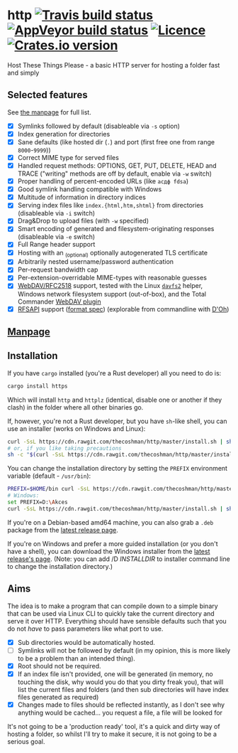 # http [![Travis build status](https://travis-ci.org/thecoshman/http.svg)](https://travis-ci.org/thecoshman/http) [![AppVeyor build status](https://ci.appveyor.com/api/projects/status/7knk9lnptn1njro5?svg=true)](https://ci.appveyor.com/project/thecoshman/http) [![Licence](https://img.shields.io/badge/license-MIT-blue.svg?style=flat)](LICENSE) [![Crates.io version](https://img.shields.io/crates/v/https.svg)](https://crates.io/crates/https)
Host These Things Please - a basic HTTP server for hosting a folder fast and simply

## Selected features

See [the manpage](http.md) for full list.

  * [x] Symlinks followed by default (disableable via `-s` option)
  * [x] Index generation for directories
  * [x] Sane defaults (like hosted dir (`.`) and port (first free one from range `8000`-`9999`))
  * [x] Correct MIME type for served files
  * [x] Handled request methods: OPTIONS, GET, PUT, DELETE, HEAD and TRACE ("writing" methods are off by default, enable via `-w` switch)
  * [x] Proper handling of percent-encoded URLs (like `асдф fdsa`)
  * [x] Good symlink handling compatible with Windows
  * [x] Multitude of information in directory indices
  * [x] Serving index files like `index.{html,htm,shtml}` from directories (disableable via `-i` switch)
  * [x] Drag&Drop to upload files (with `-w` specified)
  * [x] Smart encoding of generated and filesystem-originating responses (disableable via `-e` switch)
  * [x] Full Range header support
  * [x] Hosting with an <sub>(optional)</sub> optionally autogenerated TLS certificate
  * [x] Arbitrarily nested username/password authentication
  * [x] Per-request bandwidth cap
  * [x] Per-extension-overridable MIME-types with reasonable guesses
  * [x] [WebDAV/RFC2518](https://tools.ietf.org/html/rfc2518) support, tested with the Linux [`davfs2`](http://savannah.nongnu.org/projects/davfs2) helper, Windows network filesystem support (out-of-box), and the Total Commander [WebDAV plugin](https://www.ghisler.com/plugins.htm)
  * [x] [RFSAPI](https://github.com/nabijaczleweli/rfsapi-rs) support ([format spec](https://rawcdn.githack.com/nabijaczleweli/rfsapi-rs/doc/rfsapi/index.html#format-spec)) (explorable from commandline with [D'Oh](https://github.com/thecoshman/doh))

## [Manpage](http.md)

## Installation

If you have `cargo` installed (you're a Rust developer) all you need to do is:

```sh
cargo install https
```

Which will install `http` and `httplz` (identical, disable one or another if they clash) in the folder where all other binaries go.

If, however, you're not a Rust developer, but you have `sh`-like shell, you can use an installer (works on Windows and Linux):

```sh
curl -SsL https://cdn.rawgit.com/thecoshman/http/master/install.sh | sh
# or, if you like taking precautions
sh -c "$(curl -SsL https://cdn.rawgit.com/thecoshman/http/master/install.sh)"
```

You can change the installation directory by setting the `PREFIX` environment variable (default - `/usr/bin`):

```sh
PREFIX=$HOME/bin curl -SsL https://cdn.rawgit.com/thecoshman/http/master/install.sh | sh
# Windows:
set PREFIX=D:\Akces
curl -SsL https://cdn.rawgit.com/thecoshman/http/master/install.sh | sh
```

If you're on a Debian-based amd64 machine, you can also grab a `.deb` package from the [latest release page](https://github.com/thecoshman/http/releases/latest).

If you're on Windows and prefer a more guided installation (or you don't have a shell),
you can download the Windows installer from the [latest release's page](https://github.com/thecoshman/http/releases/latest).
(Note: you can add /D *INSTALLDIR* to installer command line to change the installation directory.)

## Aims
The idea is to make a program that can compile down to a simple binary that can be used via Linux CLI to quickly take the current directory and serve it over HTTP. Everything should have sensible defaults such that you do not *have* to pass parameters like what port to use.

  * [x] Sub directories would be automatically hosted.
  * [ ] Symlinks will not be followed by default (in my opinion, this is more likely to be a problem than an intended thing).
  * [x] Root should not be required.
  * [x] If an index file isn't provided, one will be generated (in memory, no touching the disk, why would you do that you dirty freak you), that will list the current files and folders (and then sub directories will have index files generated as required)
  * [x] Changes made to files should be reflected instantly, as I don't see why anything would be cached... you request a file, a file will be looked for

It's not going to be a 'production ready' tool, it's a quick and dirty way of hosting a folder, so whilst I'll try to make it secure, it is not going to be a serious goal.
